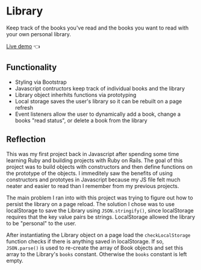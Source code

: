 # Library

Keep track of the books you've read and the books you want to read with your own personal library.

[Live demo](https://gregolive.github.io/library/) 👈

## Functionality

- Styling via Bootstrap
- Javascript contructors keep track of individual books and the library
- Library object inherhits functions via prototyping
- Local storage saves the user's library so it can be rebuilt on a page refresh
- Event listeners allow the user to dynamically add a book, change a books "read status", or  delete a book from the library

## Reflection

This was my first project back in Javascript after spending some time learning Ruby and building projects with Ruby on Rails. The goal of this project was to build objects with constructors and then define functions on the prototype of the objects. I immeditely saw the benefits of using constructors and prototyes in Javascript because my JS file felt much neater and easier to read than I remember from my previous projects.

The main problem I ran into with this project was trying to figure out how to persist the library on a page reload. The solution I chose was to use localStorage to save the Library using <code>JSON.stringify()</code>, since localStorage requires that the key value pairs be strings. LocalStorage allowed the library to be "personal" to the user.

After instantiating the Library object on a page load the <code>checkLocalStorage</code> function checks if there is anything saved in localStorage. If so, <code>JSON.parse()</code> is used to re-create the array of Book objects and set this array to the Library's <code>books</code> constant. Otherwise the <code>books</code> constant is left empty.
